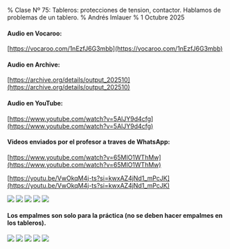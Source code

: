 % Clase Nº 75: Tableros: protecciones de tension, contactor. Hablamos de problemas de un tablero.
% Andrés Imlauer
% 1 Octubre 2025

#### Audio en Vocaroo: 

[https://vocaroo.com/1nEzfJ6G3mbb](https://vocaroo.com/1nEzfJ6G3mbb)

#### Audio en Archive: 

[https://archive.org/details/output_202510](https://archive.org/details/output_202510)

#### Audio en YouTube: 

[https://www.youtube.com/watch?v=5AlJY9d4cfg](https://www.youtube.com/watch?v=5AlJY9d4cfg)

#### Videos enviados por el profesor a traves de WhatsApp:

[https://www.youtube.com/watch?v=65MlO1WThMw](https://www.youtube.com/watch?v=65MlO1WThMw)

[https://youtu.be/VwOkqM4j-ts?si=kwxAZ4jNd1_mPcJK](https://youtu.be/VwOkqM4j-ts?si=kwxAZ4jNd1_mPcJK)

![](https://blogger.googleusercontent.com/img/b/R29vZ2xl/AVvXsEjcfk-QY9rb1wqrdut9n3vmO_ju0FSMtVKx6mHxP6DwkkhOERcWp0SXIZRaKUsuJG9nPpW3_JNeuAbyl09hBS6OzQ_oE01-vjsPfj7ogd8Z-yYdbaqy-qlssbOMVNVTCDrdzLAyze38aWFiRzNZACOYDpqt9wzTjuAFw-1iSINyYKEYOvtzDBZbFcZuM2M/s4160/IMG-20251001-WA0000.jpg)
![](https://blogger.googleusercontent.com/img/b/R29vZ2xl/AVvXsEjEvbFjWqdcZfYzswg6mUgl-1e2FHIcGc4_VhNrfDZ0vb2QFUUSKpvJskn0agunHkLC6iqo-NLyxPB0jYWnvUnHXUpigTKIQoKC-4OauEZyJ35E_XrWq-IuyEMqg3Gv3AIE_rZxkcuUVfO9dh2rrbse4wWYykZIYJBxyGEn6h2hnB2b-r6vpc4VCuVepK4/s4160/IMG_20250930_202834790.jpg)
![](https://blogger.googleusercontent.com/img/b/R29vZ2xl/AVvXsEhYNHjg9lg_dJ3uoprcDHFJOQMNYe7JlED02JMPkjvM0G-2_ytzLm-Oom9Urw1BovbKM2kqv5hEsQWZ-wdAOwOPCJjKbOsyuL77dtW5qBp_KftyRKKkPkY_fBOhLZXHVJEFvNj5cL0t0fSEd43S7PkhgNvUCx2KYcNMyVUJwVwzKMo4qKvk4cEcuCp0I4s/s4160/IMG_20251001_193542079.jpg)
![](https://blogger.googleusercontent.com/img/b/R29vZ2xl/AVvXsEiOpcjnqHc28RTjAF63tS4x8xUyV0ZvcRc9W3LmWFU7rHNEdIuJwJIXrtWCP-VBt5xEehlaMdMbuuNqpaz8tCZhKbWo2a5qZH0mj9-6TwBgwc3BnD2ahyiZAX3TT3hE7tfhygONlUzwgb59H-xEo9-GqYAG8fLB1H7Eypec2G_jbNOaHIsS79bipgswPN4/s4160/IMG_20251001_193735754.jpg)
![](https://blogger.googleusercontent.com/img/b/R29vZ2xl/AVvXsEi1TkV46VrLDgp4B7INrQTv90ncyaroUTHSU2YkUUdwtTCk-md6EV7eTLJOuMkVtzyocGwZwn7bsd_myvSkeG_JywzIvsBxfhBt9iLfKvNhu7qvpmeBvxe-miZp2MyPLd-HjL7M3NDRhtyKeriMO-zp1HN-l9WW4ESi6nwLccP0Lgx0qGXxj_vnRtTbfOY/s4160/IMG_20251001_193738576.jpg)

#### Los empalmes son solo para la práctica (no se deben hacer empalmes en los tableros).

![](https://blogger.googleusercontent.com/img/b/R29vZ2xl/AVvXsEjjgMI6G_jfGYc3tUFseVy2smhPjcLjORrsi1Xr4XaxgcU0yvcPRy6N3ryOJOqdrXikjQz6LbhNr5fdNRRPsJRByBCb6XfIAsayDeZdREOBWFknu7A80n2HYPo364cMz62S4QaZktt-BeXeC7ip40CE6P-VlePU1SNzSKWHk7my3VH4U0uc3QbyHK1vNV0/s4160/IMG_20251001_201600714.jpg)
![](https://blogger.googleusercontent.com/img/b/R29vZ2xl/AVvXsEga7NgcO2cNuglG87tgbR_b6z_djdkyLnzxWv9MXkIWrht3xWhi6NwFzx9mUe7w16OKWMXXzvWmuwcN4NChlwf0VcCLc3P7YATbX6pcpgoUDIzeBAiJIuRG_ld4xFD-WJJT3LVBvCVdaLjP9c8Rq0Lkl65EkwMXAj9j-V0wUc7mYWkaAQaifqFttd4nxiA/s4160/IMG_20251001_202557746.jpg)
![](https://blogger.googleusercontent.com/img/b/R29vZ2xl/AVvXsEjUDiv3xHBIxrjsEBOPxiAw3i97vMbO_6bfDmkDIFxof1Fkb4Mub_ksN8Vc0QDSaB3dZwDu4cf88_08T0Q1_r1xpXoAPng19JIL1slcqqDAIlweGtN7dZ9la-m5NS5fzdpC220A9RKAnBCL2MDh5Sz6GxtE-_KXjBeU-_Igr_hj7IbVStenbmRbRhkvfDE/s4160/IMG-20251001-WA0001.jpg)
![](https://blogger.googleusercontent.com/img/b/R29vZ2xl/AVvXsEgGeoE__XMQUAKbeNWiCHgDFYfWxMfVSCkKCTfJybAyg3YMfETjZZEtknNOZi8ktPPGiJB8-ytNmNvtQtIpGkogqQ0WKZm0pwMubHGSER3TR-fjxjlKWVOWy1FkSNgdse66QjUT-kWGLQtU6vM07Pu_Xcn6axk-b1MrPGb5LOH8tOWSaU6CdNLN1yIiKI0/s4160/IMG-20251001-WA0002.jpg)
![](https://blogger.googleusercontent.com/img/b/R29vZ2xl/AVvXsEh8TswPKW-h8WFy_0wMOGzE3g59-VJz3ZiE-qvkoAniRE4cMLPxZfjvRqhhl4eSXYsyHqnmeycW-EeItohtSeP-Hmg5D5-fHl18taWHGfLh1-Etrz9jvFSaYR1rFS7qC-TRHGyeRXD17HMywY9vuKRB3pCP0jYU0xXWPimV5uQJcr2rHB6u6saawGXANTU/s4160/IMG-20251001-WA0003.jpg)
